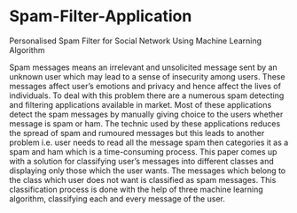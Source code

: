# Spam-Filter-Application
Personalised Spam Filter for Social Network Using Machine Learning Algorithm

Spam messages means an irrelevant and unsolicited message sent by an unknown user which may lead to a sense of
insecurity among users. These messages affect user’s emotions and privacy and hence affect the lives of individuals. To
deal with this problem there are a numerous spam detecting and filtering applications available in market. Most of these
applications detect the spam messages by manually giving choice to the users whether message is spam or ham. The technic
used by these applications reduces the spread of spam and rumoured messages but this leads to another problem i.e. user
needs to read all the message spam then categories it as a spam and ham which is a time-consuming process.
This paper comes up with a solution for classifying user’s messages into different classes and displaying only those which
the user wants. The messages which belong to the class which user does not want is classified as spam messages. This
classification process is done with the help of three machine learning algorithm, classifying each and every message of the
user.
